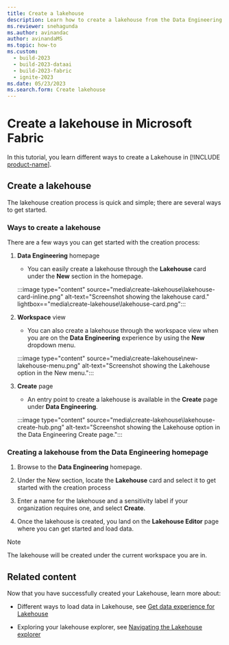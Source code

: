```yaml
---
title: Create a lakehouse
description: Learn how to create a lakehouse from the Data Engineering homepage, the Workspace view, or the Create page.
ms.reviewer: snehagunda
ms.author: avinandac
author: avinandaMS
ms.topic: how-to
ms.custom:
  - build-2023
  - build-2023-dataai
  - build-2023-fabric
  - ignite-2023
ms.date: 05/23/2023
ms.search.form: Create lakehouse
---
```


# Create a lakehouse in Microsoft Fabric

In this tutorial, you learn different ways to create a Lakehouse in [!INCLUDE [product-name](../includes/product-name.md)].

## Create a lakehouse

The lakehouse creation process is quick and simple; there are several ways to get started.

### Ways to create a lakehouse

There are a few ways you can get started with the creation process:

1. **Data Engineering** homepage

   - You can easily create a lakehouse through the **Lakehouse** card under the **New** section in the homepage.

   :::image type="content" source="media\create-lakehouse\lakehouse-card-inline.png" alt-text="Screenshot showing the lakehouse card." lightbox=="media\create-lakehouse\lakehouse-card.png":::

1. **Workspace** view

   - You can also create a lakehouse through the workspace view when you are on the **Data Engineering** experience by using the **New** dropdown menu.

   :::image type="content" source="media\create-lakehouse\new-lakehouse-menu.png" alt-text="Screenshot showing the Lakehouse option in the New menu.":::

1. **Create** page

   - An entry point to create a lakehouse is available in the **Create** page under **Data Engineering**.

   :::image type="content" source="media\create-lakehouse\lakehouse-create-hub.png" alt-text="Screenshot showing the Lakehouse option in the Data Engineering Create page.":::

### Creating a lakehouse from the Data Engineering homepage

1. Browse to the **Data Engineering** homepage.

1. Under the New section, locate the **Lakehouse** card and select it to get started with the creation process

1. Enter a name for the lakehouse and a sensitivity label if your organization requires one, and select **Create**.

1. Once the lakehouse is created, you land on the **Lakehouse Editor** page where you can get started and load data.

> [!NOTE]
> The lakehouse will be created under the current workspace you are in.

## Related content

Now that you have successfully created your Lakehouse, learn more about:

- Different ways to load data in Lakehouse, see [Get data experience for Lakehouse](load-data-lakehouse.md)

- Exploring your lakehouse explorer, see [Navigating the Lakehouse explorer](navigate-lakehouse-explorer.md)
